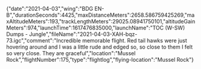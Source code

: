 {"date":"2021-04-03","wing":"BDG EN-B","durationSeconds":4425,"maxDistanceMeters":2658.586759425269,"maxAltitudeMeters":193,"trackLengthMeters":29025.08941750101,"altitudeGainMeters":974,"launchTime":1617476835000,"launchName":"TOC (W-SW) Dumps - Jungle","fileName":"2021-04-03-XAH-bqz-73.igc","comment":"Incredible memorable flight.  Red tail hawks were just hovering around and I was a little rude and edged so, so close to them I felt so very close.  They are graceful","location":"Mussel Rock","flightNumber":175,"type":"flightlog","flying-location":"Mussel Rock"}

